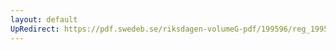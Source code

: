 ```yaml
---
layout: default
UpRedirect: https://pdf.swedeb.se/riksdagen-volumeG-pdf/199596/reg_199596/reg_199596_0330.pdf
---
```


